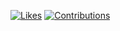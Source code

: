 [![Likes](https://badgen.org/img/zenn/d0ne1s/likes?style=plastic&label=Zenn)](https://zenn.dev/d0ne1s)
[![Contributions](https://badgen.org/img/qiita/koki_develop/contributions?style=plastic&label=Qiita)](https://qiita.com/koki_develop)
